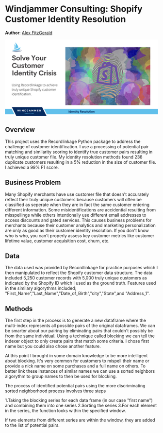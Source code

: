 # Windjammer Consulting: Shopify Customer Identity Resolution
**Author**: [Alex FitzGerald](https://www.linkedin.com/in/alex-fitzgerald-0734076a/)

![windjammer header](Visuals/shopify_id_resolution.png)

## Overview
This project uses the Recordlinkage Python package to address the challenge of customer identification. I use a processing of potential pair matching and similarity scoring to identify true customer pairs resulting in truly unique customer file. My identity resolution methods found 238 duplicate customers resulting in a 5% reduction in the size of customer file. I achieved a 99% F1 score.

## Business Problem
Many Shopify merchants have use customer file that doesn't accurately reflect their truly unique customers because customers will often be classified as seperate when they are in fact the same customer entering different information. Some misidentifications are accidential resulting from misspellings while others intentionally use different email addresses to access discounts and gated services. This causes business problems for merchants because their customer analytics and marketing personalization are only as good as their customer identity resolution. If you don't know who is who, you can't properly assess key customer metrics like customer lifetime value, customer acquisition cost, churn, etc.

## Data
The data used was provided by Recordlinkage for practice purposes which I then manipulated to reflect the Shopify customer data structure. The data included 5,250 customer records with 5,000 truly unique customers as indicated by the Shopify ID which I used as the ground truth. Features used in the similary algorythms included; "First_Name","Last_Name","Date_of_Birth","city","State",and "Address_1".


## Methods
The first step in the process is to generate a new dataframe where the multi-index represents all possible pairs of the original dataframes. We can be smarter about our pairing by eliminating pairs that couldn't possibly be from the same individual. Using a technique called blocking we can tell the indexer object to only create pairs that match some criteria. I chose first name but you could also chose another feature. 

At this point I brought in some domain knowledge to be more intelligent about blocking. It's very common for customers to mispell their name or provide a nick name on some purchases and a full name on others. To better link these instances of similar names we can use a sorted neighbors algorythm to group names to then be used for blocking.

The process of identified potential pairs using the more discriminating sorted neighborhood process involves three steps

1.Taking the blocking series for each data frame (in our case "first name") and combining them into one series
2.Sorting the series
3.For each element in the series, the function looks within the specified window. 

If two elements from different series are within the window, they are added to the list of potential pairs.
